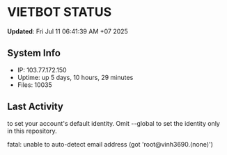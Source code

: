 # VIETBOT STATUS
**Updated**: Fri Jul 11 06:41:39 AM +07 2025

## System Info
- IP: 103.77.172.150
- Uptime: up 5 days, 10 hours, 29 minutes
- Files: 10035

## Last Activity

to set your account's default identity.
Omit --global to set the identity only in this repository.

fatal: unable to auto-detect email address (got 'root@vinh3690.(none)')
